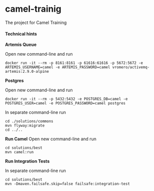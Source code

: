 # camel-trainig
The project for Camel Training

#### Technical hints

**Artemis Queue**

Open new command-line and run
 ```
 docker run -it --rm -p 8161:8161 -p 61616:61616 -p 5672:5672 -e ARTEMIS_USERNAME=camel -e ARTEMIS_PASSWORD=camel vromero/activemq-artemis:2.9.0-alpine
```

**Postgres**

Open new command-line and run
```
docker run -it --rm -p 5432:5432 -e POSTGRES_DB=camel -e POSTGRES_USER=camel -e POSTGRES_PASSWORD=camel postgres
```

In separate command-line run
```
cd ./solutions/commons
mvn flyway:migrate
cd ../..
```

**Run Camel**
Open new command-line and run
```
cd solutions/best
mvn camel:run
```

**Run Integration Tests**

In separate command-line run
```
cd solutions/best
mvn -Dmaven.failsafe.skip=false failsafe:integration-test
```
